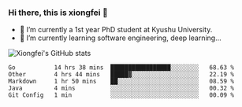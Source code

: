 ### Hi there, this is xiongfei 👋


- 🔭 I’m currently a 1st year PhD student at Kyushu University.
- 🌱 I’m currently learning software engineering, deep learning...

<!--
**Toma62299781/Toma62299781** is a ✨ _special_ ✨ repository because its `README.md` (this file) appears on your GitHub profile.
Here are some ideas to get you started:
-->

![Xiongfei's GitHub stats](https://github-readme-stats.vercel.app/api?username=Toma62299781)

<!--START_SECTION:waka-->
```text
Go           14 hrs 38 mins  █████████████████░░░░░░░░   68.63 % 
Other        4 hrs 44 mins   █████▓░░░░░░░░░░░░░░░░░░░   22.19 % 
Markdown     1 hr 50 mins    ██░░░░░░░░░░░░░░░░░░░░░░░   08.59 % 
Java         4 mins          ░░░░░░░░░░░░░░░░░░░░░░░░░   00.32 % 
Git Config   1 min           ░░░░░░░░░░░░░░░░░░░░░░░░░   00.09 % 
```
<!--END_SECTION:waka-->

